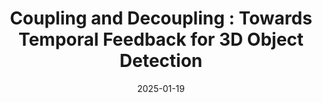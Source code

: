 ---
title: "Coupling and Decoupling : Towards Temporal Feedback for 3D Object Detection"
image: '/images/tfnet.png'
excerpt: '**Yubo Cui**, Zhikang Zou, Xiaoqing Ye, Xiao Tan, Zhiheng Li, and Zheng Fang'
collection: publications
permalink: /publication/tfnet
date: 2025-01-19
venue: 'IEEE Transactions on Multimedia'
# paperurl: '/files/TFNet.pdf'
# link: 'https://arxiv.org/abs/2412.08388'
---